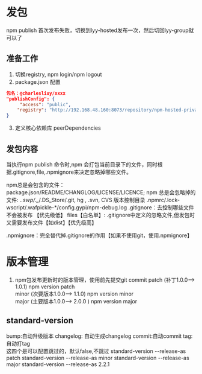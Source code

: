 # 发包
npm publish 首次发布失败，切换到lyy-hosted发布一次，然后切回lyy-group就可以了 

## 准备工作
1. 切换registry, npm login/npm logout
2. package.json 配置
```json
包名：@charlesliuy/xxxx
"publishConfig": {
     "access": "public",
    "registry": "http://192.168.48.160:8073/repository/npm-hosted-private/"
}
```

3. 定义核心依赖库 peerDependencies

## 发包内容
当执行npm publish 命令时,npm 会打包当前目录下的文件，同时根据.gitignore,file,.npmignore来决定忽略掉哪些文件。

npm总是会包含的文件：package.json/README/CHANGLOG/LICENSE/LICENCE;
npm 总是会忽略掉的文件: .*.swp/._*/.DS_Store/.git, hg , .svn, CVS 版本控制目录
                      .npmrc/.lock-wscript/.wafpickle-*/config.gypi/npm-debug.log
.gitignore：去控制哪些文件不会被发布 【优先级低】
files【白名单】: .gitignore中定义的忽略文件,但发包时又需要发布文件【如dist】【优先级高】

.npmignore：完全替代掉.gitignore的作用【如果不使用git，使用.npmignore】


# 版本管理
1. npm包发布更新时的版本管理，使用前先提交git commit
patch (补丁1.0.0–> 1.0.1) npm version patch       
minor (次要版本1.0.0–> 1.1.0) npm version minor   
major (主要版本1.0.0–> 2.0.0 ) npm version major  

## standard-version
bump:自动升级版本
changelog: 自动生成changelog 
commit:自动commit 
tag:自动打tag  
这四个是可以配置跳过的，默认false,不跳过
standard-version --release-as patch
standard-version --release-as minor
standard-version --release-as major
standard-version --release-as 2.2.1